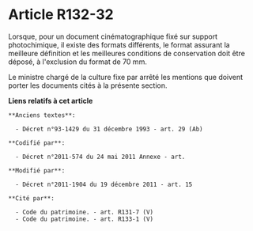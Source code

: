 # Article R132-32

Lorsque,   pour un document cinématographique fixé sur support photochimique, il existe des formats différents, le format
assurant la meilleure définition et les meilleures conditions de conservation doit être déposé, à l'exclusion du format de 70
mm. 

Le ministre chargé de la culture fixe par arrêté les mentions que doivent porter les documents cités à la présente section.

**Liens relatifs à cet article**

	**Anciens textes**:

	  - Décret n°93-1429 du 31 décembre 1993 - art. 29 (Ab)

	**Codifié par**:

	  - Décret n°2011-574 du 24 mai 2011 Annexe - art.

	**Modifié par**:

	  - Décret n°2011-1904 du 19 décembre 2011 - art. 15

	**Cité par**:

	  - Code du patrimoine. - art. R131-7 (V)
	  - Code du patrimoine. - art. R133-1 (V)

